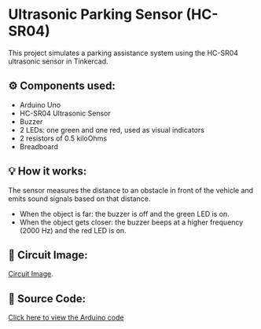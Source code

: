 # Ultrasonic Parking Sensor (HC-SR04)

This project simulates a parking assistance system using the HC-SR04 ultrasonic sensor in Tinkercad.

## ⚙️ Components used:
- Arduino Uno  
- HC-SR04 Ultrasonic Sensor  
- Buzzer  
- 2 LEDs: one green and one red, used as visual indicators  
- 2 resistors of 0.5 kiloOhms  
- Breadboard  

## 💡 How it works:
The sensor measures the distance to an obstacle in front of the vehicle and emits sound signals based on that distance.

- When the object is far: the buzzer is off and the green LED is on.  
- When the object gets closer: the buzzer beeps at a higher frequency (2000 Hz) and the red LED is on.

## 📸 Circuit Image:
[Circuit Image](Ultrasonic-sensor.png).

## 📄 Source Code:
[Click here to view the Arduino code](Ultrasonic-Sensor.ino)

